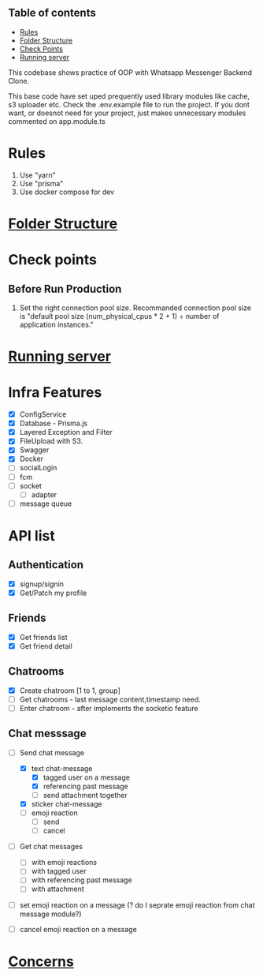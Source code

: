 
## Table of contents
- [Rules](#rules)
- [Folder Structure](#folder-structure)
- [Check Points](#check-points)
- [Running server](#running-server)

This codebase shows practice of OOP with Whatsapp Messenger Backend Clone.

This base code have set uped prequently used library modules like cache, s3 uploader etc.
Check the .env.example file to run the project.
If you dont want, or doesnot need for your project, just makes unnecessary modules commented on app.module.ts 


# Rules<a id="rules"></a>
1. Use "yarn"
2. Use "prisma"
3. Use docker compose for dev

# [Folder Structure](./docs/folder-structure.md)<a id="folder-structure"></a>

# Check points <a id="check-points"></a>
## Before Run Production
1. Set the right connection pool size.
Recommanded connection pool size is "default pool size (num_physical_cpus * 2 + 1) ÷ number of application instances."

<!-- # Running server <a id="running-server"></a> -->
# [Running server](./docs/running-server.md)<a id="running-server"></a>

# Infra Features

- [x] ConfigService
- [x] Database - Prisma.js
- [x] Layered Exception and Filter
- [x] FileUpload with S3.
- [x] Swagger
- [x] Docker
- [ ] socialLogin
- [ ] fcm
- [ ] socket
    - [ ] adapter
- [ ] message queue

# API list

## Authentication

- [x] signup/signin
- [x] Get/Patch my profile

## Friends
- [x] Get friends list
- [x] Get friend detail

## Chatrooms
- [x] Create chatroom [1 to 1, group]
- [ ] Get chatrooms - last message content,timestamp need.
- [ ] Enter chatroom - after implements the socketio feature

## Chat messsage
- [ ] Send chat message
    - [x] text chat-message
        - [x] tagged user on a message
        - [x] referencing past message
        - [ ] send attachment together
    - [x] sticker chat-message
    - [ ] emoji reaction
        - [ ] send
        - [ ] cancel
- [ ] Get chat messages
    - [ ] with emoji reactions
    - [ ] with tagged user
    - [ ] with referencing past message
    - [ ] with attachment
- [ ] set emoji reaction on a message (? do I seprate emoji reaction from chat message module?)
- [ ] cancel emoji reaction on a message



# [Concerns](./docs/concern.md)